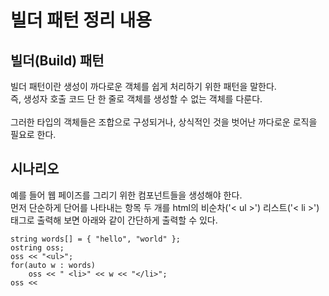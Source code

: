 # 빌더 패턴 정리 내용

## 빌더(Build) 패턴
빌더 패턴이란 생성이 까다로운 객체를 쉽게 처리하기 위한 패턴을 말한다.
<br>
즉, 생성자 호출 코드 단 한 줄로 객체를 생성할 수 없는 객체를 다룬다.
<br>
<br>
그러한 타입의 객체들은 조합으로 구성되거나, 상식적인 것을 벗어난 까다로운 로직을 필요로 한다.
<br>


## 시나리오
예를 들어 웹 페이즈를 그리기 위한 컴포넌트들을 생성해야 한다.
<br>
먼저 단순하게 단어를 나타내는 항목 두 개를 html의 비순차('< ul >') 리스트('< li >') 태그로 출력해 보면 아래와 같이 간단하게 출력할 수 있다.

```
string words[] = { "hello", "world" };
ostring oss;
oss << "<ul>";
for(auto w : words)
    oss << " <li>" << w << "</li>";
oss << 
```
